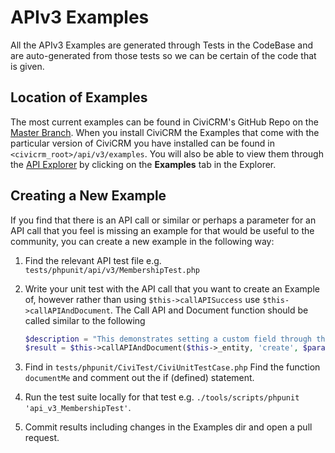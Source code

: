 # APIv3 Examples

All the APIv3 Examples are generated through Tests in the CodeBase and are auto-generated from those tests so we can be certain of the code that is given. 

## Location of Examples

The most current examples can be found in CiviCRM's GitHub Repo on the [Master Branch](https://github.com/civicrm/civicrm-core/tree/master/api/v3/examples). When you install CiviCRM the Examples that come with the particular version of CiviCRM you have installed can be found in `<civicrm_root>/api/v3/examples`. You will also be able to view them through the [API Explorer](../index.md#api-explorer) by clicking on the **Examples** tab in the Explorer.

## Creating a New Example

If you find that there is an API call or similar or perhaps a parameter for an API call that you feel is missing an example for that would be useful to the community, you can create a new example in the following way:

1. Find the relevant API test file e.g. `tests/phpunit/api/v3/MembershipTest.php`
2. Write your unit test with the API call that you want to create an Example of, however rather than using `$this->callAPISuccess` use `$this->callAPIAndDocument`. The Call API and Document function should be called similar to the following

    ```php
    $description = "This demonstrates setting a custom field through the API.";
    $result = $this->callAPIAndDocument($this->_entity, 'create', $params, __FUNCTION__, __FILE__, $description);
    ```

3. Find in `tests/phpunit/CiviTest/CiviUnitTestCase.php` Find the function `documentMe` and comment out the if (defined) statement.
4. Run the test suite locally for that test e.g. `./tools/scripts/phpunit 'api_v3_MembershipTest'`.
5. Commit results including changes in the Examples dir and open a pull request.
